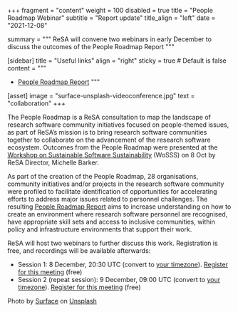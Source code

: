 +++
fragment = "content"
weight = 100
disabled = true
title = "People Roadmap Webinar"
subtitle = "Report update"
title_align = "left"
date = "2021-12-08"

summary = """
ReSA will convene two webinars in early December to discuss the outcomes of the People Roadmap Report
"""

[sidebar]
  title = "Useful links"
  align = "right"
  sticky = true # Default is false
  content = """
  * [People Roadmap Report](https://www.researchsoft.org/documents/people-roadmap.pdf)
  """

[asset]
  image = "surface-unsplash-videoconference.jpg"
  text = "collaboration"
+++

The People Roadmap is a ReSA consultation to map the landscape of research software community initiatives focused on people-themed issues, as part of ReSA’s mission is to bring research software communities together to collaborate on the advancement of the research software ecosystem. Outcomes from the People Roadmap were presented at the [Workshop on Sustainable Software Sustainability](https://www.researchsoft.org/documents/people-roadmap.pdf) (WoSSS) on 8 Oct by ReSA Director, Michelle Barker.

As part of the creation of the People Roadmap, 28 organisations, community initiatives and/or projects in the research software community were profiled to facilitate identification of opportunities for accelerating efforts to address major issues related to personnel challenges. The resulting [People Roadmap Report](https://www.researchsoft.org/documents/people-roadmap.pdf) aims to increase understanding on how to create an environment where research software personnel are recognised, have appropriate skill sets and access to inclusive communities, within policy and infrastructure environments that support their work.

ReSA will host two webinars to further discuss this work. Registration is free, and recordings will be available afterwards:

* Session 1: 8 December, 20:30 UTC (convert to [your timezone](https://www.timeanddate.com/worldclock/fixedtime.html?msg=ReSA+People+Roadmap&iso=20211208T2030&p1=%3A&ah=1)). [Register for this meeting](https://us02web.zoom.us/meeting/register/tZctcu6qqjIoHd0r709cKVt3s_4y_CRnzeQF) (free)
* Session 2 (repeat session): 9 December, 09:00 UTC (convert to [your timezone](https://www.timeanddate.com/worldclock/fixedtime.html?msg=ReSA+People+Roamap&iso=20211209T09&ah=1)). [Register for this meeting](https://us02web.zoom.us/meeting/register/tZMtdOGopz8uGNHcuFbjeHJsu1cIg8nK1_0Y) (free)

Photo by <a href="https://unsplash.com/@surface?utm_source=unsplash&utm_medium=referral&utm_content=creditCopyText">Surface</a> on <a href="https://unsplash.com/s/photos/presentation?utm_source=unsplash&utm_medium=referral&utm_content=creditCopyText">Unsplash</a>
